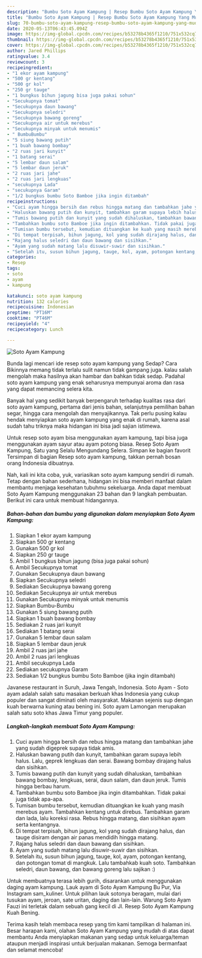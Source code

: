 ```yaml
---
description: "Bumbu Soto Ayam Kampung | Resep Bumbu Soto Ayam Kampung Yang Mudah Dan Praktis"
title: "Bumbu Soto Ayam Kampung | Resep Bumbu Soto Ayam Kampung Yang Mudah Dan Praktis"
slug: 70-bumbu-soto-ayam-kampung-resep-bumbu-soto-ayam-kampung-yang-mudah-dan-praktis
date: 2020-05-13T06:43:45.094Z
image: https://img-global.cpcdn.com/recipes/b53278b4365f1210/751x532cq70/soto-ayam-kampung-foto-resep-utama.jpg
thumbnail: https://img-global.cpcdn.com/recipes/b53278b4365f1210/751x532cq70/soto-ayam-kampung-foto-resep-utama.jpg
cover: https://img-global.cpcdn.com/recipes/b53278b4365f1210/751x532cq70/soto-ayam-kampung-foto-resep-utama.jpg
author: Jared Phillips
ratingvalue: 3.4
reviewcount: 3
recipeingredient:
- "1 ekor ayam kampung"
- "500 gr kentang"
- "500 gr kol"
- "250 gr tauge"
- "1 bungkus bihun jagung bisa juga pakai sohun"
- "Secukupnya tomat"
- "Secukupnya daun bawang"
- "Secukupnya seledri"
- "Secukupnya bawang goreng"
- "Secukupnya air untuk merebus"
- "Secukupnya minyak untuk menumis"
- " BumbuBumbu"
- "5 siung bawang putih"
- "1 buah bawang bombay"
- "2 ruas jari kunyit"
- "1 batang serai"
- "5 lembar daun salam"
- "5 lembar daun jeruk"
- "2 ruas jari jahe"
- "2 ruas jari lengkuas"
- "secukupnya Lada"
- "secukupnya Garam"
- "1/2 bungkus bumbu Soto Bamboe jika ingin ditambah"
recipeinstructions:
- "Cuci ayam hingga bersih dan rebus hingga matang dan tambahkan jahe yang sudah digeprek supaya tidak amis."
- "Haluskan bawang putih dan kunyit, tambahkan garam supaya lebih halus. Lalu, geprek lengkuas dan serai. Bawang bombay dirajang halus dan sisihkan."
- "Tumis bawang putih dan kunyit yang sudah dihaluskan, tambahkan bawang bombay, lengkuas, serai, daun salam, dan daun jeruk. Tumis hingga berbau harum."
- "Tambahkan bumbu soto Bamboe jika ingin ditambahkan. Tidak pakai juga tidak apa-apa."
- "Tumisan bumbu tersebut, kemudian dituangkan ke kuah yang masih merebus ayam. Tambahkan kentang untuk direbus. Tambahkan garam dan lada, lalu koreksi rasa. Rebus hingga matang, dan sisihkan ayam serta kentangnya."
- "Di tempat terpisah, bihun jagung, kol yang sudah dirajang halus, dan tauge disiram dengan air panas mendidih hingga matang."
- "Rajang halus seledri dan daun bawang dan sisihkan."
- "Ayam yang sudah matang lalu disuwir-suwir dan sisihkan."
- "Setelah itu, susun bihun jagung, tauge, kol, ayam, potongan kentang, dan potongan tomat di mangkuk. Lalu tambahkab kuah soto. Tambahkan seledri, daun bawang, dan bawang goreng lalu sajikan :)"
categories:
- Resep
tags:
- soto
- ayam
- kampung

katakunci: soto ayam kampung 
nutrition: 132 calories
recipecuisine: Indonesian
preptime: "PT16M"
cooktime: "PT46M"
recipeyield: "4"
recipecategory: Lunch

---
```



![Soto Ayam Kampung](https://img-global.cpcdn.com/recipes/b53278b4365f1210/751x532cq70/soto-ayam-kampung-foto-resep-utama.jpg)

Bunda lagi mencari ide resep soto ayam kampung yang Sedap? Cara Bikinnya memang tidak terlalu sulit namun tidak gampang juga. kalau salah mengolah maka hasilnya akan hambar dan bahkan tidak sedap. Padahal soto ayam kampung yang enak seharusnya mempunyai aroma dan rasa yang dapat memancing selera kita.

Banyak hal yang sedikit banyak berpengaruh terhadap kualitas rasa dari soto ayam kampung, pertama dari jenis bahan, selanjutnya pemilihan bahan segar, hingga cara mengolah dan menyajikannya. Tak perlu pusing kalau hendak menyiapkan soto ayam kampung yang enak di rumah, karena asal sudah tahu triknya maka hidangan ini bisa jadi sajian istimewa.

Untuk resep soto ayam bisa menggunakan ayam kampung, tapi bisa juga menggunakan ayam sayur atau ayam potong biasa. Resep Soto Ayam Kampung, Satu yang Selalu Mengundang Selera. Simpan ke bagian favorit Tersimpan di bagian Resep soto ayam kampung, takkan pernah bosan orang Indonesia dibuatnya.


Nah, kali ini kita coba, yuk, variasikan soto ayam kampung sendiri di rumah. Tetap dengan bahan sederhana, hidangan ini bisa memberi manfaat dalam membantu menjaga kesehatan tubuhmu sekeluarga. Anda dapat membuat Soto Ayam Kampung menggunakan 23 bahan dan 9 langkah pembuatan. Berikut ini cara untuk membuat hidangannya.

<!--inarticleads1-->

##### Bahan-bahan dan bumbu yang digunakan dalam menyiapkan Soto Ayam Kampung:

1. Siapkan 1 ekor ayam kampung
1. Siapkan 500 gr kentang
1. Gunakan 500 gr kol
1. Siapkan 250 gr tauge
1. Ambil 1 bungkus bihun jagung (bisa juga pakai sohun)
1. Ambil Secukupnya tomat
1. Gunakan Secukupnya daun bawang
1. Siapkan Secukupnya seledri
1. Sediakan Secukupnya bawang goreng
1. Sediakan Secukupnya air untuk merebus
1. Gunakan Secukupnya minyak untuk menumis
1. Siapkan  Bumbu-Bumbu
1. Gunakan 5 siung bawang putih
1. Siapkan 1 buah bawang bombay
1. Sediakan 2 ruas jari kunyit
1. Sediakan 1 batang serai
1. Gunakan 5 lembar daun salam
1. Siapkan 5 lembar daun jeruk
1. Ambil 2 ruas jari jahe
1. Ambil 2 ruas jari lengkuas
1. Ambil secukupnya Lada
1. Sediakan secukupnya Garam
1. Sediakan 1/2 bungkus bumbu Soto Bamboe (jika ingin ditambah)


Javanese restaurant in Suruh, Jawa Tengah, Indonesia. Soto Ayam - Soto ayam adalah salah satu masakan berkuah khas Indonesia yang cukup populer dan sangat diminati oleh masyarakat. Makanan sejenis sup dengan kuah berwarna kuning atau bening ini. Soto ayam Lamongan merupakan salah satu soto khas Jawa Timur yang populer. 

<!--inarticleads2-->

##### Langkah-langkah membuat Soto Ayam Kampung:

1. Cuci ayam hingga bersih dan rebus hingga matang dan tambahkan jahe yang sudah digeprek supaya tidak amis.
1. Haluskan bawang putih dan kunyit, tambahkan garam supaya lebih halus. Lalu, geprek lengkuas dan serai. Bawang bombay dirajang halus dan sisihkan.
1. Tumis bawang putih dan kunyit yang sudah dihaluskan, tambahkan bawang bombay, lengkuas, serai, daun salam, dan daun jeruk. Tumis hingga berbau harum.
1. Tambahkan bumbu soto Bamboe jika ingin ditambahkan. Tidak pakai juga tidak apa-apa.
1. Tumisan bumbu tersebut, kemudian dituangkan ke kuah yang masih merebus ayam. Tambahkan kentang untuk direbus. Tambahkan garam dan lada, lalu koreksi rasa. Rebus hingga matang, dan sisihkan ayam serta kentangnya.
1. Di tempat terpisah, bihun jagung, kol yang sudah dirajang halus, dan tauge disiram dengan air panas mendidih hingga matang.
1. Rajang halus seledri dan daun bawang dan sisihkan.
1. Ayam yang sudah matang lalu disuwir-suwir dan sisihkan.
1. Setelah itu, susun bihun jagung, tauge, kol, ayam, potongan kentang, dan potongan tomat di mangkuk. Lalu tambahkab kuah soto. Tambahkan seledri, daun bawang, dan bawang goreng lalu sajikan :)


Untuk membuatnya terasa lebih gurih, disarankan untuk menggunakan daging ayam kampung. Lauk ayam di Soto Ayam Kampung Bu Pur, Via Instagram sam_kuliner. Untuk pilihan lauk sotonya beragam, mulai dari tusukan ayam, jeroan, sate uritan, daging dan lain-lain. Warung Soto Ayam Fauzi ini terletak dalam sebuah gang kecil di Jl. Resep Soto Ayam Kampung Kuah Bening. 

Terima kasih telah membaca resep yang tim kami tampilkan di halaman ini. Besar harapan kami, olahan Soto Ayam Kampung yang mudah di atas dapat membantu Anda menyiapkan makanan yang sedap untuk keluarga/teman ataupun menjadi inspirasi untuk berjualan makanan. Semoga bermanfaat dan selamat mencoba!
